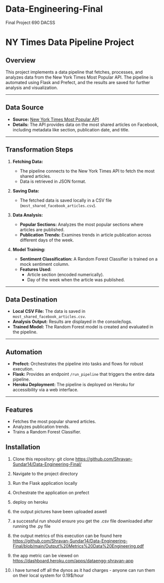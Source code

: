 # Data-Engineering-Final
Final Project 690 DACSS

# NY Times Data Pipeline Project

## Overview
This project implements a data pipeline that fetches, processes, and analyzes data from the New York Times Most Popular API. The pipeline is automated using Flask and Prefect, and the results are saved for further analysis and visualization.

---

## Data Source
- **Source:** [New York Times Most Popular API](https://developer.nytimes.com/docs/most-popular-product/1/overview)
- **Details:** The API provides data on the most shared articles on Facebook, including metadata like section, publication date, and title.

---

## Transformation Steps
1. **Fetching Data:**
   - The pipeline connects to the New York Times API to fetch the most shared articles.
   - Data is retrieved in JSON format.
   
2. **Saving Data:**
   - The fetched data is saved locally in a CSV file (`most_shared_facebook_articles.csv`).

3. **Data Analysis:**
   - **Popular Sections:** Analyzes the most popular sections where articles are published.
   - **Publication Trends:** Examines trends in article publication across different days of the week.

4. **Model Training:**
   - **Sentiment Classification:** A Random Forest Classifier is trained on a mock sentiment column.
   - **Features Used:** 
     - Article section (encoded numerically).
     - Day of the week when the article was published.

---

## Data Destination
- **Local CSV File:** The data is saved in `most_shared_facebook_articles.csv`.
- **Analysis Output:** Results are displayed in the console/logs.
- **Trained Model:** The Random Forest model is created and evaluated in the pipeline.

---

## Automation
- **Prefect:** Orchestrates the pipeline into tasks and flows for robust execution.
- **Flask:** Provides an endpoint `/run_pipeline` that triggers the entire data pipeline.
- **Heroku Deployment:** The pipeline is deployed on Heroku for accessibility via a web interface.

---


## Features
- Fetches the most popular shared articles.
- Analyzes publication trends.
- Trains a Random Forest Classifier.

## Installation
1. Clone this repository: git clone https://github.com/Shravan-Sundar14/Data-Engineering-Final/
2.  Navigate to the project directory
3.  Run the Flask application locally
4.  Orchestrate the application on prefect
5.  deploy on heroku
6.  the output pictures have been uploaded aswell
7.  a successful run should ensure you get the .csv file downloaded after running the .py file

8. the output metrics of this execution can be found here https://github.com/Shravan-Sundar14/Data-Engineering-Final/blob/main/Output%20Metrics%20Data%20Engineering.pdf

9. the app metric can be viewed on https://dashboard.heroku.com/apps/dataengg-shravan-app
10. i have turned off all the dynos as it had charges - anyone can run them on their local system for 0.19$/hour

   

